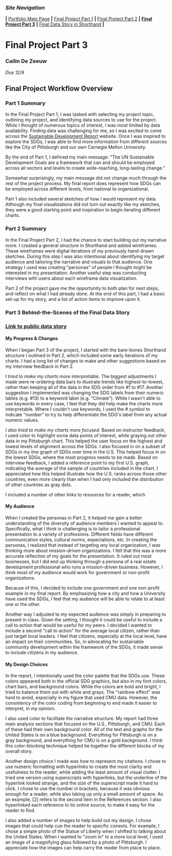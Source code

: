 ### *Site Navigation*
**|**  [Portfolio Main Page](/README.md)  **|**  [Final Project Part 1](/final_part1.md)  **|**  [Final Project Part 2](/final_part2.md)  **|**  **[Final Project Part 3](/final_part3.md)**  **|**  [Final Data Story in Shorthand](https://carnegiemellon.shorthandstories.com/local-action-for-global-impact/index.html)  **|**

# Final Project Part 3
### Cailin De Zeeuw
*Due 12/9*

## Final Project Workflow Overview

### Part 1 Summary
In the Final Project Part 1, I was tasked with selecting my project topic, outlining my project, and identifying data sources to use for the project. While I thought of numerous topics of interest, I was most limited by data availability. Finding data was challenging for me, so I was excited to come across the [Sustainable Development Report](https://dashboards.sdgindex.org/downloads) website. Once I was inspired to explore the SDGs, I was able to find more information from different sources like the City of Pittsburgh and our own Carnegie Mellon University. 

By the end of Part 1, I defined my main message: "The UN Sustainable Development Goals are a framework that can and should be employed across all sectors and levels to create wide-reaching, long-lasting change." 

Somewhat surprisingly, my main message did not change much through the rest of the project process. My final report does represent how SDGs can be employed across different levels, from national to organizational. 

Part 1 also included several sketches of how I would represent my data. Although my final visualizations did not turn out exactly like my sketches, they were a good starting point and inspiration to begin iterating different charts.

### Part 2 Summary
In the Final Project Part 2, I had the chance to start building out my narrative more. I created a general structure in Shorthand and added wireframes. These wireframes were digital iterations of my previously hand-drawn sketches. During this step I was also intentional about identifying my target audience and tailoring the narrative and visuals to that audience. One strategy I used was creating "personas" of people I thought might be interested in my presentation. Another useful step was conducting interviews with users about each wireframe data visualization.

Part 2 of the project gave me the opportunity to both plan for next steps, and reflect on what I had already done. At the end of this part, I had a basic set-up for my story, and a list of action items to improve upon it. 

### Part 3 Behind-the-Scenes of the Final Data Story
### [Link to public data story](https://carnegiemellon.shorthandstories.com/local-action-for-global-impact/index.html)

#### My Progress & Changes
When I began Part 3 of the project, I started with the bare-bones Shorthand structure I outlined in Part 2, which included some early iterations of my charts. I had a long list of changes to make and other suggestions based on my interview feedback in Part 2. 

_I tried to make my charts more interpretable._ The biggest adjustments I made were re-ordering data bars to illustrate trends like highest-to-lowest, rather than keeping all of the data in the SDG order from #1 to #17. Another suggestion I implemented was changing the SDG labels from their numeric lables (e.g. #13) to a keyword label (e.g. "Climate"). While I wasn't able to use keywords in every case, I feel that they did help make the charts more interpretable. Where I couldn't use keywords, I used the # symbol to indicate "number" to try to help differentiate the SDG's label from any actual numeric values. 

_I also tried to make my charts more focused._ Based on instructor feedback, I used color to highlight some data points of interest, while graying out other data in my Pittsburgh chart. This helped the user focus on the highest and lowest levels of alignment across the SDGs. I also focused in on a subset of SDGs in my line graph of SDGs over time in the U.S. This helped focus in on the lowest SDGs, where the most progress needs to be made. Based on interview feedback, I added a reference point to my first U.S. graph, indicating the average of the sample of countries included in the chart. I appreciated how this helped illustrate how the U.S. ranks across those other countries, even more clearly than when I had only included the distribution of other countries as gray dots.  


I included a number of other links to resources for a reader, which 


#### My Audience
When I created the personas in Part 2, it helped me gain a better understanding of the diversity of audience members I wanted to appeal to. Specifically, what I think is challenging is to tailor a professional presentation to a variety of professions. Different fields have different communication styles, cultural norms, expectations, etc. In creating the personas, I realized that instead of targeting _any_ local organization, I was thinking more about _mission-driven_ organizations. I felt that this was a more accurate reflection of my goals for the presentation. It ruled out most businesses, but I did end up thinking through a persona of a real estate development professional who runs a mission-driven business. However, I think most of my audience would work for government or non-profit organizations. 

Because of this, I decided to include one government and one non-profit example in my final report. By emphasizing how a city and how a University have used the SDGs, I feel that my audience will be able to relate to at least one or the other. 

Another way I adjusted to my expected audience was simply in preparing to present in class. Given the setting, I thought it could be useful to include a call to action that would be useful for my peers. I decided I wanted to include a second "call to action" for the average local citizen, rather than just target local leaders. I feel that citizens, especially at the local level, have an impact on their communities. So, in advocating for sustainable community development within the framework of the SDGs, it made sense to include citizens in my audience. 

#### My Design Choices 

In the report, I intentionally used the color palette that the SDGs use. These colors appeared both in the official SDG graphics, but also in my font colors, chart bars, and background colors. While the colors are bold and bright, I tried to balance them out with white and grays. The "rainbow effect" was hard to avoid, especially in my figure that used CMU data. However, the consistency of the color coding from beginning to end made it easier to interpret, in my opinion. 

I also used color to facilitate the narrative structure. My report had three main analysis sections that focused on the U.S., Pittsburgh, and CMU. Each of these had their own background color. All of the text and graphs for the United States is on a blue background. Everything for Pittsburgh is on a gray background, and everything for CMU is on a gold background. I think this color-blocking technique helped tie together the different blocks of my overall story. 

Another design choice I made was how to represent my citations. I chose to use numeric formatting with hyperlinks to create the most clarity and usefulness to the reader, while adding the least amount of visual clutter. I tried one version using superscripts with hyperlinks, but the underline of the hyperlink looked strange, and the size of the superscript made it hard to click. I chose to use the number in brackets, because it was obvious enough for a reader, while also taking up only a small amount of space. As an example, [2] refers to the second item in the References section. I also hyperlinked each reference to its online source, to make it easy for the reader to find. 

I also added a number of images to help build out my design. I chose images that could help cue the reader to specific conexts. For example, I chose a simple photo of the Statue of Liberty when I shifted to talking about the United States. When I wanted to "zoom in" to a more local level, I used an image of a magnifying glass followed by a photo of Pittsburgh. I appreciate how the images can help carry the reader from place to place. 
